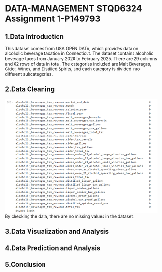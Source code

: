 # DATA-MANAGEMENT STQD6324 Assignment 1-P149793  
## 1.Data Introduction  
  This dataset comes from USA OPEN DATA, which provides data on alcoholic beverage taxation in Connecticut. The dataset contains alcoholic beverage taxes from January 2020 to February 2025. There are 29 columns and 62 rows of data in total. The categories included are Malt Beverages, Cider, Wines, and Distilled Spirits, and each category is divided into different subcategories.  
## 2.Data Cleaning  
  ![missing value](picture1.png)  
  By checking the data, there are no missing values ​​in the dataset.  
## 3.Data Visualization and Analysis  
  
## 4.Data Prediction and Analysis  

## 5.Conclusion  

